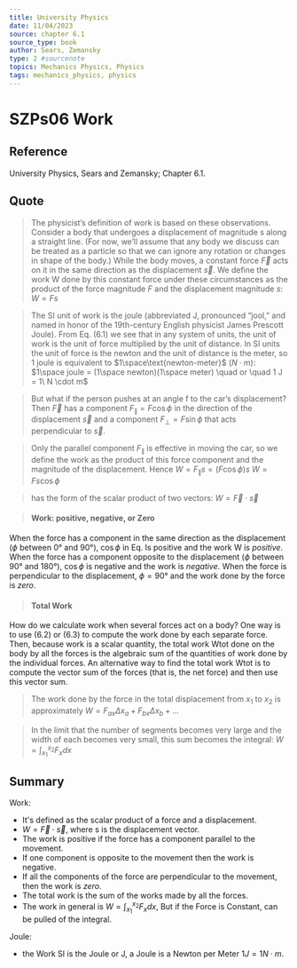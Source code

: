 ```yaml
---
title: University Physics
date: 11/04/2023
source: chapter 6.1
source_type: book 
author: Sears, Zemansky
type: 2 #sourcenote
topics: Mechanics Physics, Physics
tags: mechanics_physics, physics
---
```

# SZPs06 Work

## **Reference**
University Physics, Sears and Zemansky; Chapter 6.1.

## **Quote**
> The physicist’s definition of work is based on these observations. Consider a body that undergoes a displacement of magnitude s along a straight line. (For now, we’ll assume that any body we discuss can be treated as a particle so that we can ignore any rotation or changes in shape of the body.) While the body moves, a constant force $\vec{F}$ acts on it in the same direction as the displacement $\vec{s}$. We define the work W done by this constant force under these circumstances as the product of the force magnitude $F$ and the displacement magnitude $s$:
> $W = Fs$

> The SI unit of work is the joule (abbreviated J, pronounced “jool,” and named in honor of the 19th-century English physicist James Prescott Joule). From Eq. (6.1) we see that in any system of units, the unit of work is the unit of force multiplied by the unit of distance. In SI units the unit of force is the newton and the unit of distance is the meter, so 1 joule is equivalent to $1\space\text{newton-meter}$ ($N \cdot m$): $1\space joule = (1\space newton)(1\space meter) \quad or \quad 1 J = 1\ N \cdot m$

> But what if the person pushes at an angle f to the car’s displacement? Then $\vec{F}$ has a component $F_\parallel = F\cos\phi$ in the direction of the displacement $\vec{s}$ and a component $F_\perp = F\sin\phi$ that acts perpendicular to $\vec{s}$.

> Only the parallel component $F_\parallel$ is effective in moving the car, so we define the work as the product of this force component and the magnitude of the displacement. Hence $W = F_\parallel s = (F\cos\phi)s$
$W = Fs\cos\phi$

> has the form of the scalar product of two vectors: $W = \vec{F}\cdot\vec{s}$

> #### Work: positive, negative, or Zero
When the force has a component in the same direction as the displacement ($\phi$ between $0°$ and $90°$), $\cos\phi$ in Eq. Is positive and the work W is *positive*. When the force has a component opposite to the displacement ($\phi$ between $90°$ and $180°$), $\cos\phi$ is negative and the work is *negative*. When the force is perpendicular to the displacement, $\phi = 90°$ and the work done by the force is *zero*.

> #### Total Work
How do we calculate work when several forces act on a body? One way is to use (6.2) or (6.3) to compute the work done by each separate force. Then, because work is a scalar quantity, the total work Wtot done on the body by all the forces is the algebraic sum of the quantities of work done by the individual forces. An alternative way to find the total work Wtot is to compute the vector sum of the  forces (that is, the net force) and then use this vector sum.

> The work done by the force in the total displacement 
from $x_1$ to $x_2$ is approximately
$W = F_{ax} \Delta x_a + F_{bx} \Delta x_b + ...$

> In the limit that the number of segments becomes very large and the width of each becomes very small, this sum becomes the integral: $W = \int_{x_1}^{x_2}F_xdx$

## **Summary**
Work:
- It's defined as the scalar product of a force and a displacement.
- $W = \vec{F}\cdot\vec{s}$, where s is the displacement vector.
- The work is positive if the force has a component parallel to the movement.
- If one component is opposite to the movement then the work is negative.
- If all the components of the force are perpendicular to the movement, then the work is *zero*.
- The total work is the sum of the works made by all the forces.
- The work in general is $W = \int_{x_1}^{x_2}F_xdx$, But if the Force is Constant, can be pulled of the integral.

Joule:
- the Work SI is the Joule or J, a Joule is a Newton per Meter $1J=1N\cdot m$.